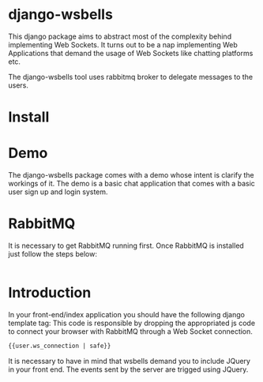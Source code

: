 # django-wsbells

This django package aims to abstract most of the complexity behind implementing Web Sockets. It turns out to be a nap implementing Web Applications that
demand the usage of Web Sockets like chatting platforms etc.

The django-wsbells tool uses rabbitmq broker to delegate messages to the users.

# Install

# Demo

The django-wsbells package comes with a demo whose intent is clarify the workings of it. The demo is a basic chat application that
comes with a basic user sign up and login system. 

# RabbitMQ

It is necessary to get RabbitMQ running first. Once RabbitMQ is installed just follow the steps below:

~~~
~~~

# Introduction


In your front-end/index application  you should have the following django template tag:
This code is responsible by dropping the appropriated js code to connect your browser with RabbitMQ through
a Web Socket connection.

~~~html
{{user.ws_connection | safe}}
~~~

It is necessary to have in mind that wsbells demand you to include JQuery in your front end. The events sent by the server
are trigged using JQuery.
